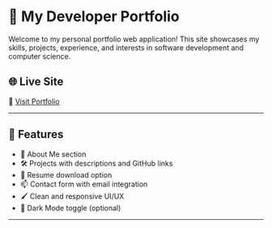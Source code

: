 # 💼 My Developer Portfolio

Welcome to my personal portfolio web application! This site showcases my skills, projects, experience, and interests in software development and computer science.

## 🌐 Live Site

🔗 [Visit Portfolio](https://tasrif-67.github.io/portfolio/)

---

## 📌 Features

- 👤 About Me section
- 🛠️ Projects with descriptions and GitHub links
- 📄 Resume download option
- 📫 Contact form with email integration
- 🖌️ Clean and responsive UI/UX
- 🌙 Dark Mode toggle (optional)

---
